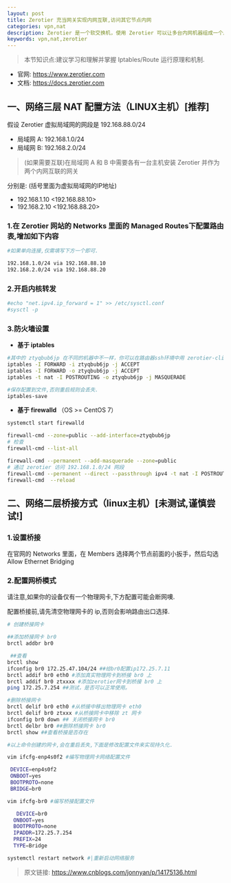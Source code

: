 ```yaml
---
layout: post
title: Zerotier 充当网关实现内网互联,访问其它节点内网
categories: vpn,nat
description: Zerotier 是一个软交换机，使用 Zerotier 可以让多台内网机器组成一个局域网。
keywords: vpn,nat,zerotier
---
```

> 本节知识点:建议学习和理解并掌握 Iptables/Route 运行原理和机制.

- 官网: <https://www.zerotier.com>
- 文档: <https://docs.zerotier.com>

## 一、网络三层 NAT 配置方法（LINUX主机）[推荐]

假设 Zerotier 虚拟局域网的网段是 192.168.88.0/24

- 局域网 A: 192.168.1.0/24
- 局域网 B: 192.168.2.0/24

> (如果需要互联)在局域网 A 和 B 中需要各有一台主机安装 Zerotier 并作为两个内网互联的网关

分别是: (括号里面为虚拟局域网的IP地址)

- 192.168.1.10 <192.168.88.10>
- 192.168.2.10 <192.168.88.20>

### 1.在 Zerotier 网站的 Networks 里面的 Managed Routes下配置路由表,增加如下内容

```sh
#如果单向连接,仅需填写下方一个即可.

192.168.1.0/24 via 192.168.88.10 
192.168.2.0/24 via 192.168.88.20
```

### 2.开启内核转发

```sh
#echo "net.ipv4.ip_forward = 1" >> /etc/sysctl.conf
#sysctl -p
```

### 3.防火墙设置

- **基于 iptables**

```sh
#其中的 ztyqbub6jp 在不同的机器中不一样，你可以在路由器ssh环境中用 zerotier-cli listnetworks 或者 ifconfig 查询zt开头的网卡名
iptables -I FORWARD -i ztyqbub6jp -j ACCEPT
iptables -I FORWARD -o ztyqbub6jp -j ACCEPT
iptables -t nat -I POSTROUTING -o ztyqbub6jp -j MASQUERADE

#保存配置到文件,否则重启规则会丢失.
iptables-save 
```

- **基于 firewalld** （OS >= CentOS 7）

```sh
systemctl start firewalld

firewall-cmd --zone=public --add-interface=ztyqbub6jp
# 检查
firewall-cmd --list-all

firewall-cmd --permanent --add-masquerade --zone=public
# 通过 zerotier 访问 192.168.1.0/24 网段
firewall-cmd --permanent --direct --passthrough ipv4 -t nat -I POSTROUTING -o ztyqbub6jp -j MASQUERADE -s 192.168.1.0/24
firewall-cmd  --reload
```

## 二、网络二层桥接方式（linux主机）[未测试,谨慎尝试!]

### 1.设置桥接

在官网的 Networks 里面，在 Members 选择两个节点前面的小扳手，然后勾选 Allow Ethernet Bridging

### 2.配置网桥模式

请注意,如果你的设备仅有一个物理网卡,下方配置可能会断网噢.

配置桥接前,请先清空物理网卡的 ip,否则会影响路由出口选择.

```sh
# 创建桥接网卡

##添加桥接网卡 br0
brctl addbr br0

 ##查看
brctl show
ifconfig br0 172.25.47.104/24 ##给br0配置ip172.25.7.11
brctl addif br0 eth0 #添加真实物理网卡到桥接 br0 上
brctl addif br0 ztxxxx #添加zerotier网卡到桥接 br0 上
ping 172.25.7.254 ##测试，是否可以正常使用。

#删除桥接网卡
brctl delif br0 eth0 #从桥接中移出物理网卡 eth0
brctl delif br0 ztxxx #从桥接网卡中移除 zt 网卡
ifconfig br0 down ## 关闭桥接网卡 br0
brctl delbr br0 ##删除桥接网卡 br0
brctl show ##查看桥接是否存在

#以上命令创建的网卡,会在重启丢失,下面是修改配置文件来实现持久化.

vim ifcfg-enp4s0f2 #编写物理网卡网络配置文件

 DEVICE=enp4s0f2
 ONBOOT=yes
 BOOTPROTO=none
 BRIDGE=br0

vim ifcfg-br0 #编写桥接配置文件

   DEVICE=br0
  ONBOOT=yes
  BOOTPROTO=none
  IPADDR=172.25.7.254
  PREFIX=24
  TYPE=Bridge

systemctl restart network #|重新启动网络服务
```

> 原文链接: <https://www.cnblogs.com/jonnyan/p/14175136.html>

